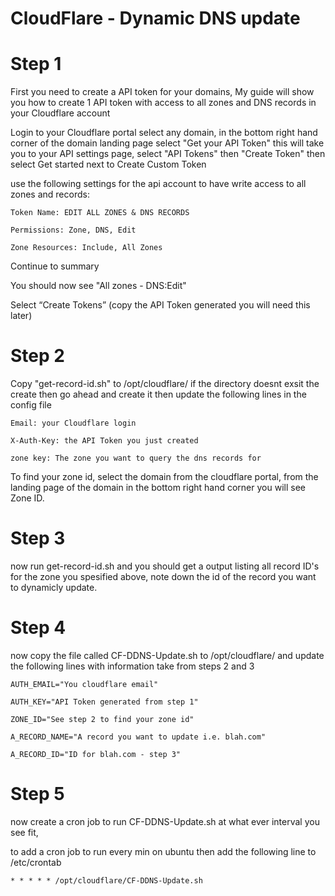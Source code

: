 # CloudFlare - Dynamic DNS update

# Step 1
First you need to create a API token for your domains, My guide will show you how to create 1 API token with access to all zones and DNS records in your Cloudflare account 

Login to your Cloudflare portal
select any domain, in the bottom right hand corner of the domain landing page select "Get your API Token" this will take you to your API settings page, select "API Tokens" then "Create Token" then select Get started next to Create Custom Token

use the following settings for the api account to have write access to all zones and records: 
 
`Token Name: EDIT ALL ZONES & DNS RECORDS`

`Permissions: Zone, DNS, Edit`

`Zone Resources: Include, All Zones`

Continue to summary

You should now see "All zones - DNS:Edit"

Select “Create Tokens” (copy the API Token generated you will need this later)


# Step 2

Copy "get-record-id.sh" to /opt/cloudflare/ if the directory doesnt exsit the create then go ahead and create it then update the following lines in the config file

`Email: your Cloudflare login`

`X-Auth-Key: the API Token you just created`

`zone key: The zone you want to query the dns records for`

To find your zone id, select the domain from the cloudflare portal, from the landing page of the domain in the bottom right hand corner you will see Zone ID.

# Step 3
now run get-record-id.sh and you should get a output listing all record ID's for the zone you spesified above, note down the id of the record you want to dynamicly update.


# Step 4
now copy the file called CF-DDNS-Update.sh to /opt/cloudflare/ and update the following lines with information take from steps 2 and 3

`AUTH_EMAIL="You cloudflare email"`

`AUTH_KEY="API Token generated from step 1"`

`ZONE_ID="See step 2 to find your zone id"`

`A_RECORD_NAME="A record you want to update i.e. blah.com"`

`A_RECORD_ID="ID for blah.com - step 3"`


# Step 5

now create a cron job to run CF-DDNS-Update.sh at what ever interval you see fit, 

to add a cron job to run every min on ubuntu then add the following line to /etc/crontab

`* * * * * /opt/cloudflare/CF-DDNS-Update.sh`

